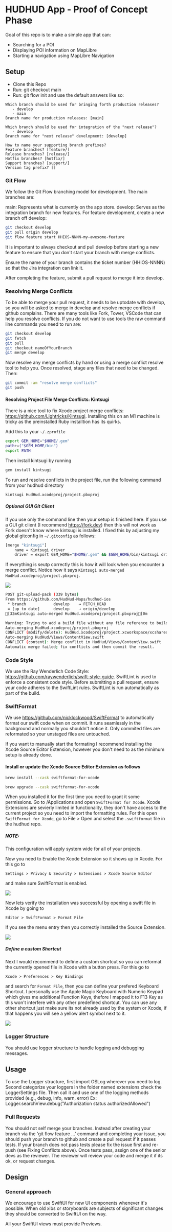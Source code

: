 # HUDHUD App - Proof of Concept Phase

Goal of this repo is to make a simple app that can:
* Searching for a POI
* Displaying POI information on MapLibre
* Starting a navigation using MapLibre Navigation

## Setup

- Clone this Repo
- Run: git checkout main
- Run: git flow init and use the default answers like so:

```
Which branch should be used for bringing forth production releases?
   - develop
   - main
Branch name for production releases: [main]

Which branch should be used for integration of the "next release"?
   - develop
Branch name for "next release" development: [develop]

How to name your supporting branch prefixes?
Feature branches? [feature/]
Release branches? [release/]
Hotfix branches? [hotfix/]
Support branches? [support/]
Version tag prefix? []
``` 
### Git Flow

We follow the Git Flow branching model for development. The main branches are:

main: Represents what is currently on the app store.
develop: Serves as the integration branch for new features.
For feature development, create a new branch off develop:

```bash
git checkout develop
git pull origin develop
git flow feature start HHIOS-NNNN-my-awesome-feature
```
It is important to always checkout and pull develop before starting a new feature to ensure that you don't start your branch with merge conflicts.

Ensure the name of your branch contains the ticket number (HHIOS-NNNN) so that the Jira integration can link it.

After completing the feature, submit a pull request to merge it into develop.

### Resolving Merge Conflicts

To be able to merge your pull request, it needs to be uptodate with develop, so you will be asked to merge in develop and resolve merge conflicts if github complains. There are many tools like Fork, Tower, VSCode that can help you resolve conflicts. If you do not want to use tools the raw command line commands you need to run are:

```bash
git checkout develop
git fetch
git pull
git checkout nameOfYourBranch
git merge develop
```

Now resolve any merge conflicts by hand or using a merge conflict resolve tool to help you.
Once resolved, stage any files that need to be changed. Then:


```bash
git commit -am "resolve merge conflicts"
git push
```

#### Resolving Project File Merge Conflicts: Kintsugi

There is a nice tool to fix Xcode project merge conflicts: https://github.com/Lightricks/Kintsugi. Installing this on an M1 machine is tricky as the preinstalled Ruby installtion has its quirks.

Add this to your `~/.zprofile`

```bash
export GEM_HOME="$HOME/.gem"
path+=("$GEM_HOME/bin")
export PATH
```

Then install kintsugi by running

```bash
gem install kintsugi
```

To run and resolve conflicts in the project file, run the following command from your hudhud directory
```bash
kintsugi HudHud.xcodeproj/project.pbxproj
```

##### Optional GUI Git Client

If you use only the command line then your setup is finished here.
If you use a GUI git client (I recommend https://fork.dev) then this will not work as Fork doesn't know where kintsugi is installed. I fixed this by adjusting my global gitconfig in `~/.gitconfig` as follows:

```bash
[merge "kintsugi"]
	name = Kintsugi driver
	driver = export GEM_HOME="$HOME/.gem" && $GEM_HOME/bin/kintsugi driver %O %A %B %P
```

If everything is seutp correctly this is how it will look when you encounter a merge conflict. Notice how it says `Kintsugi auto-merged HudHud.xcodeproj/project.pbxproj`.

![](.tools/kintsugi-working.png)

```bash
POST git-upload-pack (339 bytes)
From https://github.com/HudHud-Maps/hudhud-ios
 * branch            develop    → FETCH_HEAD
 = [up to date]      develop    → origin/develop
[32mKintsugi auto-merged HudHud.xcodeproj/project.pbxproj[0m

Warning: Trying to add a build file without any file reference to build phase 'FrameworksBuildPhase'
Auto-merging HudHud.xcodeproj/project.pbxproj
CONFLICT (modify/delete): HudHud.xcodeproj/project.xcworkspace/xcshareddata/swiftpm/Package.resolved deleted in d396af3c1a8f95265ed412e0fa99bfd3cc1603d0 and modified in HEAD.  Version HEAD of HudHud.xcodeproj/project.xcworkspace/xcshareddata/swiftpm/Package.resolved left in tree.
Auto-merging HudHud/Views/ContentView.swift
CONFLICT (content): Merge conflict in HudHud/Views/ContentView.swift
Automatic merge failed; fix conflicts and then commit the result.
```


### Code Style

We use the Ray Wenderlich Code Style: https://github.com/raywenderlich/swift-style-guide. SwiftLint is used to enforce a consistent code style. Before submitting a pull request, ensure your code adheres to the SwiftLint rules. SwiftLint is run automatically as part of the build.

### SwiftFormat

We use https://github.com/nicklockwood/SwiftFormat to automatically format our swift code when on commit. It runs seamlessly in the background and normally you shouldn't notice it. Only commited files are reformated so your unstaged files are untouched.

If you want to manually start the formating I recommend installing the Xcode Source Editor Extension, however you don't need to as the minimum setup is already done.

#### Install or update the Xcode Source Editor Extension as follows

```bash
brew install --cask swiftformat-for-xcode

brew upgrade --cask swiftformat-for-xcode
```

When you installed it for the first time you need to grant it some permissions. Go to /Applications and open `SwiftFormat for Xcode`. 
Xcode Extensions are sevierly limited in functionality, they don't have access to the current project so you need to import the formatting rules. For this open `SwiftFormat for Xcode`, go to File > Open and select the `.swiftformat` file in the hudhud repo. 

##### NOTE:
This configuration will apply system wide for all of your projects.

Now you need to Enable the Xcode Extension so it shows up in Xcode. For this go to 

```
Settings > Privacy & Security > Extensions > Xcode Source Editor
```

and make sure SwiftFormat is enabled. 

![](.tools/enable-xcode-extension.png)

Now lets verify the installation was successful by opening a swift file in Xcode by going to 

```
Editor > SwiftFormat > Format File
```

If you see the menu entry then you correctly installed the Source Extension.

![](.tools/source-extension-visible.png)

##### Define a custom Shortcut

Next I would recommend to define a custom shortcut so you can reformat the currently opened file in Xcode with a button press. For this go to 

```
Xcode > Preferences > Key Bindings
```

and search for `Format File`, then you can define your prefered Keyboard Shortcut. I personally use the Apple Magic Keyboard with Numeric Keypad which gives me additional Function Keys, thefore I mapped it to F13 Key as this won't interfere with any other predefined shortcut. You can use any other shortcut just make sure its not already used by the system or Xcode, if that happens you will see a yellow alert symbol next to it.

![](.tools/custom-shortcut.png)

### Logger Structure

 You should use logger structure to handle logging and debugging messages.
 
## Usage

To use the Logger structure, first import OSLog wherever you need to log. Second categorize your loggers in the folder named extensions check the LoggerSettings file. Then call it and use one of the logging methods provided (e.g., debug, info, warn, error)
Ex: Logger.searchView.debug("Authorization status authorizedAllowed")

### Pull Requests

You should not self merge your branches. Instead after creating your branch via the 'git flow feature ...'
command and completing your issue, you should push your branch to github and create
a pull request if it passes tests. If your branch does not pass tests please fix the issue first and re-push (see Fixing Conflicts above).
Once tests pass, assign one of the senior devs as the reviewer. The reviewer will review
your code and merge it if its ok, or request changes.

## Design

### General approach

We encourage to use SwiftUI for new UI components whenever it's possible.
When old xibs or storyboards are subjects of significant changes they should be converted to SwiftUI on the way.

All your SwiftUI views must provide Previews.
